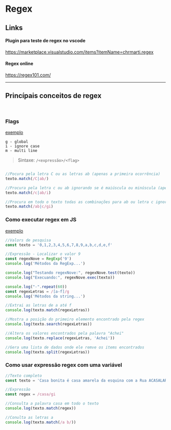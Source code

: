 # Regex

## Links 

#### Plugin para teste de regex no vscode

https://marketplace.visualstudio.com/items?itemName=chrmarti.regex

#### Regex online

https://regex101.com/

---

## Princípais conceitos de regex

<br>

### Flags

[exemplo](/Flags/flags.js)
```
g - global
i - ignore case
m - multi line
```

>Sintaxe: 
```/<expressão>/<flag>```

```js

//Pocura pela letra C ou as letras ab (apenas a primeira ocorrência)
texto.match(/C|ab/)

//Procura pela letra c ou ab ignorando se é maiúscula ou minúscula (apenas a primeira ocorrência)
texto.match(/c|ab/i)

//Procura em todo o texto todas as combinações para ab ou letra c ignorando o case (toda as ocorrências porque tem a flag g)
texto.match(/ab|c/gi)
```

### Como executar regex em JS

[exemplo](/Exemplos/exemplo1.js)

```js
//Valors de pesquisa
const texto = '0,1,2,3,4,5,6,7,8,9,a,b,c,d,e,f'

//Expressão - Localizar o valor 9
const regexNove = RegExp('9')
console.log('Métodos da RegExp...')

console.log("Testando regexNove:", regexNove.test(texto))
console.log("Execuando:", regexNove.exec(texto))

console.log("-".repeat(60))
const regexLetras = /[a-f]/g
console.log('Métodos da string...')

//Extrai as letras de a até f
console.log(texto.match(regexLetras))

//Mostra a posição do primeiro elemento encontrado pela regex
console.log(texto.search(regexLetras))

//Altera os valores encontrados pela palavra "Achei"
console.log(texto.replace(regexLetras, 'Achei'))

//Gera uma lista de dados onde ele remve os items encontrados
console.log(texto.split(regexLetras))
```

### Como usar expressão regex com uma variável

```js
//Texto completo
const texto = 'Casa bonita é casa amarela da esquina com a Rua ACASALAR.'

//Expressão
const regex = /casa/gi

//Consulta a palavra casa em todo o texto
console.log(texto.match(regex))

//Conulta as letras a
console.log(texto.match(/a b/))
```
